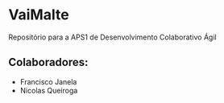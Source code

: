 # VaiMalte
Repositório para a APS1 de Desenvolvimento Colaborativo Ágil

## Colaboradores:

- Francisco Janela
- Nicolas Queiroga
